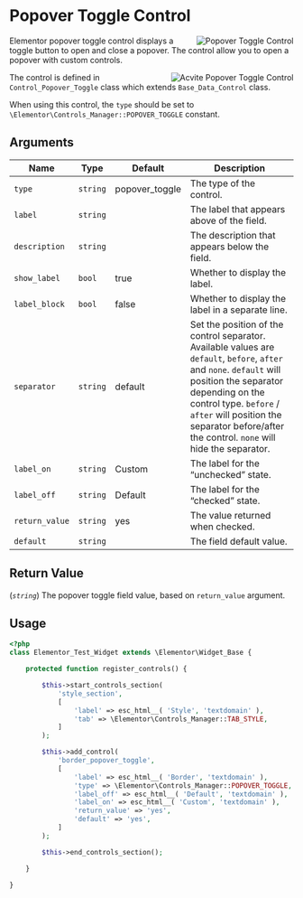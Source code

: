 # Popover Toggle Control

<img :src="$withBase('/assets/img/controls/control-popover-toggle.png')" alt="Popover Toggle Control" style="float: right;">

Elementor popover toggle control displays a toggle  button to open and close a popover. The control allow you to open a popover with custom controls.

<img :src="$withBase('/assets/img/controls/control-popover-toggle-active.png')" alt="Acvite Popover Toggle Control" style="float: right;">

The control is defined in `Control_Popover_Toggle` class which extends `Base_Data_Control` class.

When using this control, the `type` should be set to `\Elementor\Controls_Manager::POPOVER_TOGGLE` constant.

## Arguments

<table>
	<thead>
		<tr>
			<th>Name</th>
			<th>Type</th>
			<th>Default</th>
			<th>Description</th>
		</tr>
	</thead>
	<tbody>
		<tr>
			<td><code>type</code></td>
			<td><code>string</code></td>
			<td>popover_toggle</td>
			<td>The type of the control.</td>
		</tr>
		<tr>
			<td><code>label</code></td>
			<td><code>string</code></td>
			<td></td>
			<td>The label that appears above of the field.</td>
		</tr>
		<tr>
			<td><code>description</code></td>
			<td><code>string</code></td>
			<td></td>
			<td>The description that appears below the field.</td>
		</tr>
		<tr>
			<td><code>show_label</code></td>
			<td><code>bool</code></td>
			<td>true</td>
			<td>Whether to display the label.</td>
		</tr>
		<tr>
			<td><code>label_block</code></td>
			<td><code>bool</code></td>
			<td>false</td>
			<td>Whether to display the label in a separate line.</td>
		</tr>
		<tr>
			<td><code>separator</code></td>
			<td><code>string</code></td>
			<td>default</td>
			<td>Set the position of the control separator. Available values are <code>default</code>, <code>before</code>, <code>after</code> and <code>none</code>. <code>default</code> will position the separator depending on the control type. <code>before</code> / <code>after</code> will position the separator before/after the control. <code>none</code> will hide the separator.</td>
		</tr>
		<tr>
			<td><code>label_on</code></td>
			<td><code>string</code></td>
			<td>Custom</td>
			<td>The label for the “unchecked” state.</td>
		</tr>
		<tr>
			<td><code>label_off</code></td>
			<td><code>string</code></td>
			<td>Default</td>
			<td>The label for the “checked” state.</td>
		</tr>
		<tr>
			<td><code>return_value</code></td>
			<td><code>string</code></td>
			<td>yes</td>
			<td>The value returned when checked.</td>
		</tr>
		<tr>
			<td><code>default</code></td>
			<td><code>string</code></td>
			<td></td>
			<td>The field default value.</td>
		</tr>
	</tbody>
</table>

## Return Value

(_`string`_) The popover toggle field value, based on `return_value` argument.

## Usage

```php {14-24}
<?php
class Elementor_Test_Widget extends \Elementor\Widget_Base {

	protected function register_controls() {

		$this->start_controls_section(
			'style_section',
			[
				'label' => esc_html__( 'Style', 'textdomain' ),
				'tab' => \Elementor\Controls_Manager::TAB_STYLE,
			]
		);

		$this->add_control(
			'border_popover_toggle',
			[
				'label' => esc_html__( 'Border', 'textdomain' ),
				'type' => \Elementor\Controls_Manager::POPOVER_TOGGLE,
				'label_off' => esc_html__( 'Default', 'textdomain' ),
				'label_on' => esc_html__( 'Custom', 'textdomain' ),
				'return_value' => 'yes',
				'default' => 'yes',
			]
		);

		$this->end_controls_section();

	}

}
```

